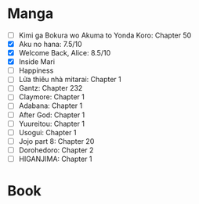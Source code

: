 # Manga
- [ ] Kimi ga Bokura wo Akuma to Yonda Koro: Chapter 50
- [x] Aku no hana: 7.5/10
- [x] Welcome Back, Alice: 8.5/10
- [x] Inside Mari
- [ ] Happiness
- [ ] Lửa thiêu nhà mitarai: Chapter 1
- [ ] Gantz: Chapter 232
- [ ] Claymore: Chapter 1
- [ ] Adabana: Chapter 1
- [ ] After God: Chapter 1
- [ ] Yuureitou: Chapter 1
- [ ] Usogui: Chapter 1
- [ ] Jojo part 8: Chapter 20
- [ ] Dorohedoro: Chapter 2
- [ ] HIGANJIMA: Chapter 1
# Book
